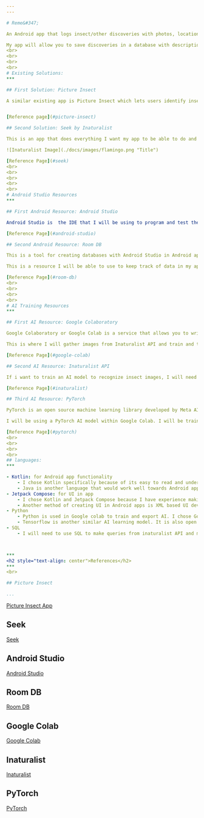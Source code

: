 ```yaml
---
---

# Reme&#347;

An Android app that logs insect/other discoveries with photos, location, and date

My app will allow you to save discoveries in a database with description, time, date, and personal notes. It will implement a trained AI model that is trained to identify at least the family that the insect is in, Beetle/Coleoptera for example. Keeps track of discoveries in an organized way and allows users to search by time, location, or group.
<br>
<br>
<br>
<br>
# Existing Solutions: 
***

## First Solution: Picture Insect

A similar existing app is Picture Insect which lets users identify insects using image recognition software. The app does keep track of discoveries but does not organize it well and does not let the user add personal notes to the data entry or keep track of date and time.


[Reference page](#picture-insect)

## Second Solution: Seek by Inaturalist

This is an app that does everything I want my app to be able to do and much more. It has an AI model that can identify any kind of animal, plant, or fungus. it organizes everything well. Most of the images captured by its thousands of users are uploaded into their API, which makes their AI model more accurate. The app is also able to use the information from its users to track the locations of certain animals and gather data on them, making their app more useful. the app only organizes observations by broad animal groups such as plants, fungus, or mammal, I hope to offer more options hopefully in a way that does not overcomplicate the search function. 

![Inaturalist Image](./docs/images/flamingo.png "Title")

[Reference Page](#seek)
<br>
<br>
<br>
<br>
<br>
# Android Studio Resources
*** 

## First Android Resource: Android Studio

Android Studio is  the IDE that I will be using to program and test the Android app that I am making. It often supports Android Emulators: virtual machines that allow you to test apps and app functionality. However, I have an Android phone set up to test my apps on, so I will not be using this. Android Studio is designed specifically for Android apps and is therefore optimized to build them.

[Reference Page](#android-studio)

## Second Android Resource: Room DB

This is a tool for creating databases with Android Studio in Android apps. It works well with Android Studio, Jetpack Compose, and the other resources I am using.

This is a resource I will be able to use to keep track of data in my app and remember the user's information even after they leave the app.

[Reference Page](#room-db)
<br>
<br>
<br>
<br>
# AI Training Resources
***

## First AI Resource: Google Colaboratory

Google Colaboratory or Google Colab is a service that allows you to write and execute python code as well as write text in the same document. It makes it easy to share code with others and provides access to GPUs for free. Google Colab uses Jupyter Notebook Environment to achieve this. 

This is where I will gather images from Inaturalist API and train and test the PyTorch AI model. The GPU that the service provides is very helpful in training an AI model in image recognition. Google Colabs direct connection to Google Drive also makes storing and editing my dataset easier.

[Reference Page](#google-colab)

## Second AI Resource: Inaturalist API

If i want to train an AI model to recognize insect images, I will need a lot of images, hundreds or thousands for each group. Inaturalist API is a community database of natural history discovery images. You can query the API for insects, plants, mushrooms and other things of that type, and get back thousands of images. I will be using this API to get images to train my AI model.

[Reference Page](#inaturalist)

## Third AI Resource: PyTorch

PyTorch is an open source machine learning library developed by Meta AI. It is a popular choice for beginners as it is easy to use and very flexible. It is also chosen for more advanced projects for its efficient AI learning tools. 

I will be using a PyTorch AI model within Google Colab. I will be training it to recognize different groups of insects and maybe even specific species depending on how well the initial training goes. 

[Reference Page](#pytorch)
<br>
<br>
<br>
<br>
## languages:
***

- Kotlin: for Android app functionality
    - I chose Kotlin specifically because of its easy to read and understand code and because it has some security measures in place that other languages such as c++ and Java do not have. This could mean less time trying to fix problems in the code and more time improving my project.
    - Java is another language that would work well towards Android app functionality. However, Java is incompatible with Jetpack Compose, which is the UI and design software I am using.
- Jetpack Compose: for UI in app
    - I chose Kotlin and Jetpack Compose because I have experience making Android apps with them and setting up the environment. It is very easy to understand and to visualize the changes I am making to the UI while writing the code.
    - Another method of creating UI in Android apps is XML based UI development. This method is widely used and the more traditional way to create a UI. One disadvantage that XML development has that Jetpack Compose does not have is that the code for layout and logic are seperate which added a layer of complexity for me that was not in Jetpack compose.
- Python
    - Python is used in Google colab to train and export AI. I chose Google Colab because it is probably the most efficient way to train image recognition software for free.
    - Tensorflow is another similar AI learning model. It is also open source and free to use. Ultimately, i decided to use PyTorch instead because of its more beginner friendly nature.
- SQL
    - I will need to use SQL to make queries from inaturalist API and manage my own database in Android Studio. As far as I know, SQL is the only language used for interacting with relational databases. However, I do know that it is by far the most widely used for its versitility and ease of use.



***
<h2 style="text-align: center">References</h2>
***
<br>

## Picture Insect

...
```

[Picture Insect App](https://pictureinsect.com/)

## Seek

[Seek](https://www.inaturalist.org/)

## Android Studio

[Android Studio](https://developer.android.com/studio)

## Room DB

[Room DB](https://developer.android.com/training/data-storage/room)

## Google Colab

[Google Colab](https://colab.research.google.com/)

## Inaturalist

[Inaturalist](https://www.inaturalist.org/)

## PyTorch

[PyTorch](https://pytorch.org/)
    
